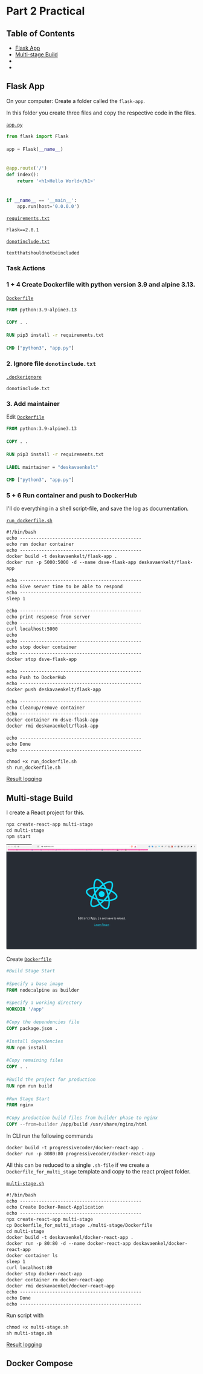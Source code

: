 # Part 2 Practical

## Table of Contents

- [Flask App](#flask-app)
- [Multi-stage Build](#multi-stage-build)
- [](#)
- [](#)

## Flask App

On your computer: Create a folder called the `flask-app`.

In this folder you create three files and copy the respective code in the files.

[`app.py`](flask-app/app.py)

```python
from flask import Flask

app = Flask(__name__)


@app.route('/')
def index():
    return '<h1>Hello World</h1>'


if __name__ == '__main__':
    app.run(host='0.0.0.0')
```

[`requirements.txt`](flask-app/requirements.txt)

```text
Flask==2.0.1
```

[`donotinclude.txt`](flask-app/donotinclude.txt)

```text
textthatshouldnotbeincluded
```

### Task Actions

### 1 + 4 Create Dockerfile with python version 3.9 and alpine 3.13.

[`Dockerfile`](flask-app/Dockerfile)

```dockerfile
FROM python:3.9-alpine3.13

COPY . .

RUN pip3 install -r requirements.txt

CMD ["python3", "app.py"]
```

### 2. Ignore file `donotinclude.txt`

[`.dockerignore`](flask-app/.dockerignore)

```text
donotinclude.txt
```

### 3. Add maintainer

Edit [`Dockerfile`](flask-app/Dockerfile)

```dockerfile
FROM python:3.9-alpine3.13

COPY . .

RUN pip3 install -r requirements.txt

LABEL maintainer = "deskavaenkelt" 

CMD ["python3", "app.py"]
```

### 5 + 6 Run container and push to DockerHub

I'll do everything in a shell script-file, and save the log as documentation.

[`run_dockerfile.sh`](flask-app/run_dockerfile.sh)

```shell
#!/bin/bash
echo ---------------------------------------------
echo run docker container
echo ---------------------------------------------
docker build -t deskavaenkelt/flask-app .
docker run -p 5000:5000 -d --name dsve-flask-app deskavaenkelt/flask-app

echo ---------------------------------------------
echo Give server time to be able to respond
echo ---------------------------------------------
sleep 1

echo ---------------------------------------------
echo print response from server
echo ---------------------------------------------
curl localhost:5000
echo
echo ---------------------------------------------
echo stop docker container
echo ---------------------------------------------
docker stop dsve-flask-app

echo ---------------------------------------------
echo Push to DockerHub
echo ---------------------------------------------
docker push deskavaenkelt/flask-app

echo ---------------------------------------------
echo Cleanup/remove container
echo ---------------------------------------------
docker container rm dsve-flask-app
docker rmi deskavaenkelt/flask-app

echo ---------------------------------------------
echo Done
echo ---------------------------------------------
```

```shell
chmod +x run_dockerfile.sh
sh run_dockerfile.sh
```

[Result logging](flask-app/console.log)

## Multi-stage Build

I create a React project for this.

```shell
npx create-react-app multi-stage
cd multi-stage
npm start
```

![](img/react_start.png)

Create [`Dockerfile`](multi-stage/Dockerfile)

```dockerfile
#Build Stage Start

#Specify a base image
FROM node:alpine as builder 

#Specify a working directory
WORKDIR '/app'

#Copy the dependencies file
COPY package.json .

#Install dependencies
RUN npm install

#Copy remaining files
COPY . .

#Build the project for production
RUN npm run build 

#Run Stage Start
FROM nginx

#Copy production build files from builder phase to nginx
COPY --from=builder /app/build /usr/share/nginx/html
```

In CLI run the following commands

```shell
docker build -t progressivecoder/docker-react-app .
docker run -p 8080:80 progressivecoder/docker-react-app
```

All this can be reduced to a single `.sh-file` if we create a `Dockerfile_for_multi_stage` template and copy to the 
react project folder.

[`multi-stage.sh`](multi-stage.sh)

```shell
#!/bin/bash
echo ---------------------------------------------
echo Create Docker-React-Application
echo ---------------------------------------------
npx create-react-app multi-stage
cp Dockerfile_for_multi_stage ./multi-stage/Dockerfile
cd multi-stage
docker build -t deskavaenkel/docker-react-app .
docker run -p 80:80 -d --name docker-react-app deskavaenkel/docker-react-app
docker container ls
sleep 1
curl localhost:80
docker stop docker-react-app
docker container rm docker-react-app
docker rmi deskavaenkel/docker-react-app
echo ---------------------------------------------
echo Done
echo ---------------------------------------------
```

Run script with

```shell
chmod +x multi-stage.sh
sh multi-stage.sh
```

[Result logging](console_multi_stage.log)

## Docker Compose